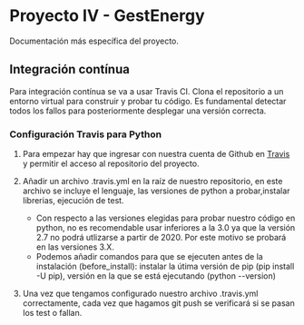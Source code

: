 # Proyecto IV - GestEnergy
Documentación más específica del proyecto.

## Integración contínua

Para integración contínua se va a usar Travis CI. Clona el repositorio a un entorno virtual para construir y probar tu código. Es fundamental detectar todos los fallos para posteriormente desplegar una versión correcta.

### Configuración Travis para Python

1. Para empezar hay que ingresar con nuestra cuenta de Github en [Travis](https://travis-ci.com/) y permitir el acceso al repositorio del proyecto.
2. Añadir un archivo .travis.yml en la raíz de nuestro repositorio, en este archivo se incluye el lenguaje, las versiones de python a probar,instalar librerias, ejecución de test.

    - Con respecto a las versiones elegidas para probar nuestro código en python, no es recomendable usar inferiores a la 3.0   ya que la versión 2.7 no podrá utlizarse a partir de 2020. Por este motivo se probará en las versiones 3.X.
    - Podemos añadir comandos para que se ejecuten antes de la instalación (before_install): instalar la útima versión de pip (pip install -U pip), versión en la que se está ejecutando (python --version)

3. Una vez que tengamos configurado nuestro archivo .travis.yml correctamente, cada vez que hagamos git push se verificará si se pasan los test o fallan.


